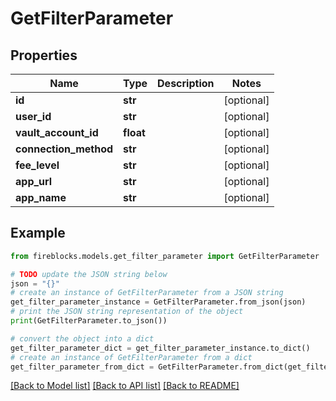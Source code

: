 # GetFilterParameter


## Properties

Name | Type | Description | Notes
------------ | ------------- | ------------- | -------------
**id** | **str** |  | [optional] 
**user_id** | **str** |  | [optional] 
**vault_account_id** | **float** |  | [optional] 
**connection_method** | **str** |  | [optional] 
**fee_level** | **str** |  | [optional] 
**app_url** | **str** |  | [optional] 
**app_name** | **str** |  | [optional] 

## Example

```python
from fireblocks.models.get_filter_parameter import GetFilterParameter

# TODO update the JSON string below
json = "{}"
# create an instance of GetFilterParameter from a JSON string
get_filter_parameter_instance = GetFilterParameter.from_json(json)
# print the JSON string representation of the object
print(GetFilterParameter.to_json())

# convert the object into a dict
get_filter_parameter_dict = get_filter_parameter_instance.to_dict()
# create an instance of GetFilterParameter from a dict
get_filter_parameter_from_dict = GetFilterParameter.from_dict(get_filter_parameter_dict)
```
[[Back to Model list]](../README.md#documentation-for-models) [[Back to API list]](../README.md#documentation-for-api-endpoints) [[Back to README]](../README.md)


